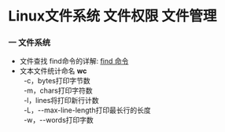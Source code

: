 Linux文件系统 文件权限 文件管理
===
### 一  文件系统
* 文件查找  find命令的详解: [find 命令](https://zhidao.baidu.com/question/490058098582576932.html)
* 文本文件统计命名 **wc**  <br> 
-c，bytes打印字节数 <br> 
-m，chars打印字符数 <br> 
-l，lines将打印新行计数 <br> 
-L，--max-line-length打印最长行的长度<br> 
-w，--words打印字数
